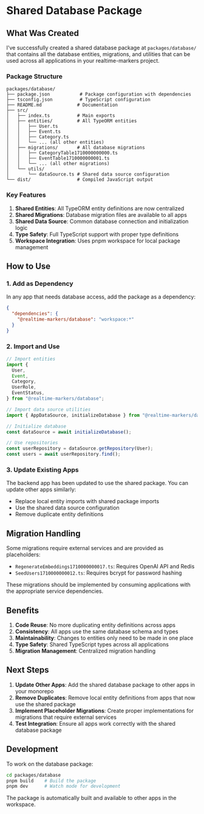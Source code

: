 # Shared Database Package

## What Was Created

I've successfully created a shared database package at `packages/database/` that contains all the database entities, migrations, and utilities that can be used across all applications in your realtime-markers project.

### Package Structure

```
packages/database/
├── package.json           # Package configuration with dependencies
├── tsconfig.json          # TypeScript configuration
├── README.md             # Documentation
├── src/
│   ├── index.ts          # Main exports
│   ├── entities/         # All TypeORM entities
│   │   ├── User.ts
│   │   ├── Event.ts
│   │   ├── Category.ts
│   │   └── ... (all other entities)
│   ├── migrations/       # All database migrations
│   │   ├── CategoryTable1710000000000.ts
│   │   ├── EventTable1710000000001.ts
│   │   └── ... (all other migrations)
│   └── utils/
│       └── dataSource.ts # Shared data source configuration
└── dist/                 # Compiled JavaScript output
```

### Key Features

1. **Shared Entities**: All TypeORM entity definitions are now centralized
2. **Shared Migrations**: Database migration files are available to all apps
3. **Shared Data Source**: Common database connection and initialization logic
4. **Type Safety**: Full TypeScript support with proper type definitions
5. **Workspace Integration**: Uses pnpm workspace for local package management

## How to Use

### 1. Add as Dependency

In any app that needs database access, add the package as a dependency:

```json
{
  "dependencies": {
    "@realtime-markers/database": "workspace:*"
  }
}
```

### 2. Import and Use

```typescript
// Import entities
import {
  User,
  Event,
  Category,
  UserRole,
  EventStatus,
} from "@realtime-markers/database";

// Import data source utilities
import { AppDataSource, initializeDatabase } from "@realtime-markers/database";

// Initialize database
const dataSource = await initializeDatabase();

// Use repositories
const userRepository = dataSource.getRepository(User);
const users = await userRepository.find();
```

### 3. Update Existing Apps

The backend app has been updated to use the shared package. You can update other apps similarly:

- Replace local entity imports with shared package imports
- Use the shared data source configuration
- Remove duplicate entity definitions

## Migration Handling

Some migrations require external services and are provided as placeholders:

- `RegenerateEmbeddings1710000000017.ts`: Requires OpenAI API and Redis
- `SeedUsers1710000000012.ts`: Requires bcrypt for password hashing

These migrations should be implemented by consuming applications with the appropriate service dependencies.

## Benefits

1. **Code Reuse**: No more duplicating entity definitions across apps
2. **Consistency**: All apps use the same database schema and types
3. **Maintainability**: Changes to entities only need to be made in one place
4. **Type Safety**: Shared TypeScript types across all applications
5. **Migration Management**: Centralized migration handling

## Next Steps

1. **Update Other Apps**: Add the shared database package to other apps in your monorepo
2. **Remove Duplicates**: Remove local entity definitions from apps that now use the shared package
3. **Implement Placeholder Migrations**: Create proper implementations for migrations that require external services
4. **Test Integration**: Ensure all apps work correctly with the shared database package

## Development

To work on the database package:

```bash
cd packages/database
pnpm build    # Build the package
pnpm dev      # Watch mode for development
```

The package is automatically built and available to other apps in the workspace.
